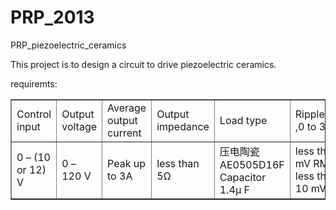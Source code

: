 PRP_2013
========

PRP_piezoelectric_ceramics

This project is to design a circuit to drive piezoelectric ceramics.

requiremts:
<table border="1">
<tr>
<td>Control input</td>
<td>Output voltage</td>
<td>Average output current</td>
<td>Output impedance </td>
<td>Load type </td>
<td>Ripple,noise ,0 to 3kHz</td>
<td>Amplifier bandwidth </td>
</tr>
<tr>
<td>0 – (10 or 12) V </td>
<td> 0 – 120 V</td>
<td>Peak up to 3A</td>
<td>less than 5Ω</td>
<td>压电陶瓷 AE0505D16F Capacitor 1.4μ F</td>
<td>less than 5 mV RMS, less than 10 mV p−p</td>
<td>0- 3khz</td>
</tr>
</table>

